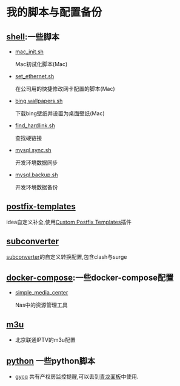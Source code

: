 # 我的脚本与配置备份

## [shell](./shell):一些脚本

  - [mac_init.sh](./shell/mac/mac_init.sh)

    Mac初试化脚本(Mac)

  - [set_ethernet.sh](./shell/mac/set_ethernet.sh)

    在公司用的快捷修改网卡配置的脚本(Mac)

  - [bing.wallpapers.sh](./shell/mac/bing.wallpapers.sh)

    下载bing壁纸并设置为桌面壁纸(Mac)

  - [find_hardlink.sh](shell/media_processing/find_hardlink.sh)
    
    查找硬链接

  - [mysql.sync.sh](shell/other/mysql.sync.sh)

    开发环境数据同步

  - [mysql.backup.sh](shell/other/mysql.backup.sh)

    开发环境数据备份


## [postfix-templates](./postfix-templates)

  idea自定义补全,使用[Custom Postfix Templates](https://plugins.jetbrains.com/plugin/9862-custom-postfix-templates)插件

## [subconverter](./subconverter)

  [subconverter](https://github.com/tindy2013/subconverter/blob/master/README-cn.md)的自定义转换配置,包含clash与surge

## [docker-compose](./docker-compose):一些docker-compose配置

  - [simple_media_center](./docker-compose/simple_media_center/docker-compose.yml)

    Nas中的资源管理工具
## [m3u](./m3u)
  - 北京联通IPTV的m3u配置
## [python](./python) 一些python脚本
  - [gycq](./python/gycq.py) 共有产权房监控提醒,可以丢到[青龙面板](https://github.com/whyour/qinglong)中使用.

